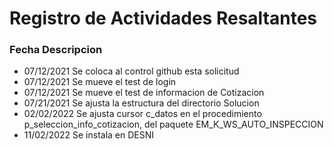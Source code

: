 # Registro de Actividades Resaltantes
### Fecha       Descripcion
*   07/12/2021  Se coloca al control github esta solicitud
*   07/12/2021  Se mueve el test de login
*   07/12/2021  Se mueve el test de informacion de Cotizacion
*   07/21/2021  Se ajusta la estructura del directorio Solucion
*   02/02/2022  Se ajusta cursor c_datos en el procedimiento p_seleccion_info_cotizacion, del paquete EM_K_WS_AUTO_INSPECCION    
*   11/02/2022  Se instala en DESNI